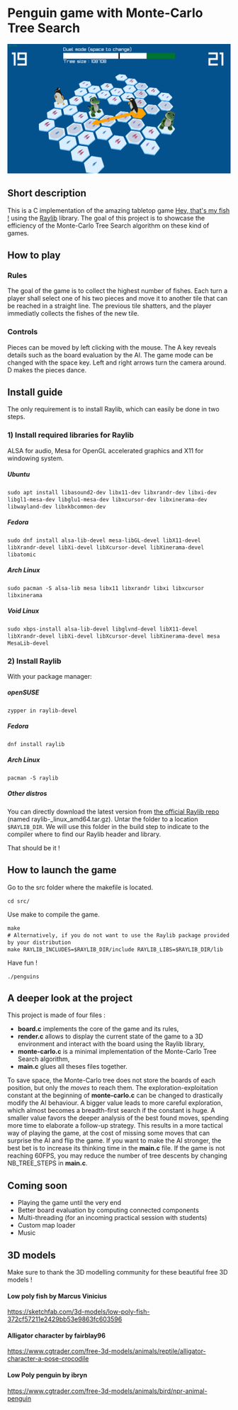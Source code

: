 # Penguin game with Monte-Carlo Tree Search

![A screenshot of the penguin game](penguin_screenshot.png "Penguins have protected a huge region at the top of the board, which will lead them to victory !")

## Short description

This is a C implementation of the amazing tabletop game [Hey, that's my fish !](https://www.fantasyflightgames.com/en/products/hey-thats-my-fish/) using the [Raylib](https://www.raylib.com/) library. The goal of this project is to showcase the efficiency of the Monte-Carlo Tree Search algorithm on these kind of games.

## How to play

### Rules
The goal of the game is to collect the highest number of fishes. Each turn a player shall select one of his two pieces and move it to another tile that can be reached in a straight line. The previous tile shatters, and the player immediatly collects the fishes of the new tile.

### Controls
Pieces can be moved by left clicking with the mouse. The A key reveals details such as the board evaluation by the AI. The game mode can be changed with the space key. Left and right arrows turn the camera around. D makes the pieces dance.
## Install guide

The only requirement is to install Raylib, which can easily be done in two steps.

### 1) Install required libraries for Raylib

ALSA for audio, Mesa for OpenGL accelerated graphics and X11 for windowing system.

##### Ubuntu
    sudo apt install libasound2-dev libx11-dev libxrandr-dev libxi-dev libgl1-mesa-dev libglu1-mesa-dev libxcursor-dev libxinerama-dev libwayland-dev libxkbcommon-dev

##### Fedora
    sudo dnf install alsa-lib-devel mesa-libGL-devel libX11-devel libXrandr-devel libXi-devel libXcursor-devel libXinerama-devel libatomic

##### Arch Linux
    sudo pacman -S alsa-lib mesa libx11 libxrandr libxi libxcursor libxinerama

##### Void Linux
    sudo xbps-install alsa-lib-devel libglvnd-devel libX11-devel libXrandr-devel libXi-devel libXcursor-devel libXinerama-devel mesa MesaLib-devel

### 2) Install Raylib

With your package manager:

##### openSUSE
```
zypper in raylib-devel
```

##### Fedora
```
dnf install raylib
```

##### Arch Linux
```
pacman -S raylib
```

##### Other distros
You can directly download the latest version from [the official Raylib repo](https://github.com/raysan5/raylib/releases) (named raylib-<version>_linux_amd64.tar.gz). Untar the folder to a location `$RAYLIB_DIR`. We will use this folder in the build step to indicate to the compiler where to find our Raylib header and library.

That should be it !

## How to launch the game

Go to the src folder where the makefile is located.

```
cd src/
```
Use make to compile the game.
```
make
# Alternatively, if you do not want to use the Raylib package provided by your distribution
make RAYLIB_INCLUDES=$RAYLIB_DIR/include RAYLIB_LIBS=$RAYLIB_DIR/lib
```
Have fun !
```
./penguins
```

## A deeper look at the project

This project is made of four files :
- **board.c** implements the core of the game and its rules,
- **render.c** allows to display the current state of the game to a 3D environment and interact with the board using the Raylib library,
- **monte-carlo.c** is a minimal implementation of the Monte-Carlo Tree Search algorithm,
- **main.c** glues all theses files together.

To save space, the Monte-Carlo tree does not store the boards of each position, but only the *moves* to reach them. The exploration-exploitation constant at the beginning of **monte-carlo.c** can be changed to drastically modify the AI behaviour. A bigger value leads to more careful exploration, which almost becomes a breadth-first search if the constant is huge. A smaller value favors the deeper analysis of the best found moves, spending more time to elaborate a follow-up strategy. This results in a more tactical way of playing the game, at the cost of missing some moves that can surprise the AI and flip the game. If you want to make the AI stronger, the best bet is to increase its thinking time in the **main.c** file. If the game is not reaching 60FPS, you may reduce the number of tree descents by changing NB_TREE_STEPS in **main.c**.

## Coming soon
- Playing the game until the very end
- Better board evaluation by computing connected components
- Multi-threading (for an incoming practical session with students)
- Custom map loader
- Music

## 3D models

Make sure to thank the 3D modelling community for these beautiful free 3D models !

#### Low poly fish by Marcus Vinicius
https://sketchfab.com/3d-models/low-poly-fish-372cf57211e2429bb53e9863fc603596

#### Alligator character by fairblay96
https://www.cgtrader.com/free-3d-models/animals/reptile/alligator-character-a-pose-crocodile

#### Low Poly penguin by ibryn
https://www.cgtrader.com/free-3d-models/animals/bird/npr-animal-penguin
